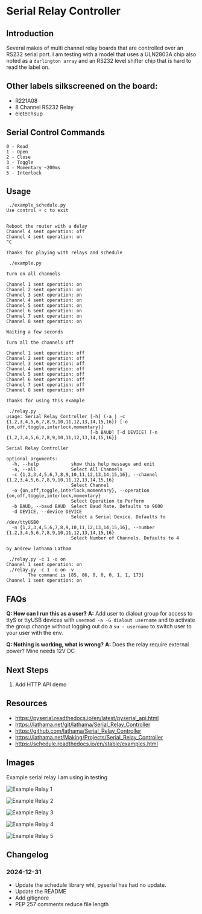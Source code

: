 # Serial Relay Controller

## Introduction

Several makes of multi channel relay boards that are controlled over an RS232
serial port. I am testing with a model that uses a ULN2803A chip also noted as
a `darlington array` and an RS232 level shifter chip that is hard to read the
label on.

## Other labels silkscreened on the board:

- R221A08
- 8 Channel RS232 Relay
- eletechsup

## Serial Control Commands

```
0 - Read
1 - Open
2 - Close
3 - Toggle
4 - Momentary ~200ms
5 - Interlock
```

## Usage

```
 ./example_schedule.py 
Use control + c to exit


Reboot the router with a delay
Channel 4 sent operation: off
Channel 4 sent operation: on
^C

Thanks for playing with relays and schedule
```

```
 ./example.py 

Turn on all channels

Channel 1 sent operation: on
Channel 2 sent operation: on
Channel 3 sent operation: on
Channel 4 sent operation: on
Channel 5 sent operation: on
Channel 6 sent operation: on
Channel 7 sent operation: on
Channel 8 sent operation: on

Waiting a few seconds

Turn all the channels off

Channel 1 sent operation: off
Channel 2 sent operation: off
Channel 3 sent operation: off
Channel 4 sent operation: off
Channel 5 sent operation: off
Channel 6 sent operation: off
Channel 7 sent operation: off
Channel 8 sent operation: off

Thanks for using this example

```

```
 ./relay.py 
usage: Serial Relay Controller [-h] (-a | -c {1,2,3,4,5,6,7,8,9,10,11,12,13,14,15,16}) [-o {on,off,toggle,interlock,momentary}]
                               [-b BAUD] [-d DEVICE] [-n {1,2,3,4,5,6,7,8,9,10,11,12,13,14,15,16}]

Serial Relay Controller

optional arguments:
  -h, --help            show this help message and exit
  -a, --all             Select All Channels
  -c {1,2,3,4,5,6,7,8,9,10,11,12,13,14,15,16}, --channel {1,2,3,4,5,6,7,8,9,10,11,12,13,14,15,16}
                        Select Channel
  -o {on,off,toggle,interlock,momentary}, --operation {on,off,toggle,interlock,momentary}
                        Select Operation to Perform
  -b BAUD, --baud BAUD  Select Baud Rate. Defaults to 9600
  -d DEVICE, --device DEVICE
                        Select a Serial Device. Defaults to /dev/ttyUSB0
  -n {1,2,3,4,5,6,7,8,9,10,11,12,13,14,15,16}, --number {1,2,3,4,5,6,7,8,9,10,11,12,13,14,15,16}
                        Select Number of Channels. Defaults to 4

by Andrew lathama Latham
```

```
 ./relay.py -c 1 -o on
Channel 1 sent operation: on
 ./relay.py -c 1 -o on -v
        The command is [85, 86, 0, 0, 0, 1, 1, 173]
Channel 1 sent operation: on
```

## FAQs

**Q: How can I run this as a user?**
**A:** Add user to dialout group for access to ttyS or ttyUSB devices with
`usermod -a -G dialout username` and to activate the group change without
logging out do a `su - username` to switch user to your user with the env.

**Q: Nothing is working, what is wrong?**
**A:** Does the relay require external power? Mine needs 12V DC

## Next Steps

1. Add HTTP API demo

## Resources

- https://pyserial.readthedocs.io/en/latest/pyserial_api.html
- https://lathama.net/git/lathama/Serial_Relay_Controller
- https://github.com/lathama/Serial_Relay_Controller
- https://lathama.net/Making/Projects/Serial_Relay_Controller
- https://schedule.readthedocs.io/en/stable/examples.html

## Images

Example serial relay I am using in testing

![Example Relay 1](images/example_relay1.jpg "Example Relay 1")

![Example Relay 2](images/example_relay2.jpg "Example Relay 2")

![Example Relay 3](images/example_relay3.jpg "Example Relay 3")

![Example Relay 4](images/example_relay4.jpg "Example Relay 4")

![Example Relay 5](images/example_relay5.jpg "Example Relay 5")

## Changelog

### 2024-12-31

- Update the schedule library whl, pyserial has had no update.
- Update the README
- Add gitignore
- PEP 257 comments reduce file length

